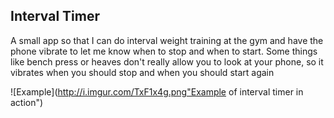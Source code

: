 ## Interval Timer
A small app so that I can do interval weight training at the gym and have the phone vibrate to let me know when to stop and when to start.
Some things like bench press or heaves don't really allow you to look at your phone, so it vibrates when you should stop and when you should start again

![Example](http://i.imgur.com/TxF1x4g.png"Example of interval timer in action")
